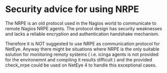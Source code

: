 # Security advice for using NRPE

The NRPE is an old protocol used in the Nagios world to communicate to remote Nagios NRPE agents.
The protocol design has security weaknesses and lacks a reliable encryption and authentication handshake mechanism.

Therefore it is NOT suggested to use NRPE as communication protocol for NetEye.
Anyway there might be situations where NRPE is the only suitable solution for monitoring remoty systems ( i.e. icinga agents is not provided for the environemnt and compiling it results difficult ) and the provided check_nrpe could be used on NetEye 4 to handle this exceptional cases. 
